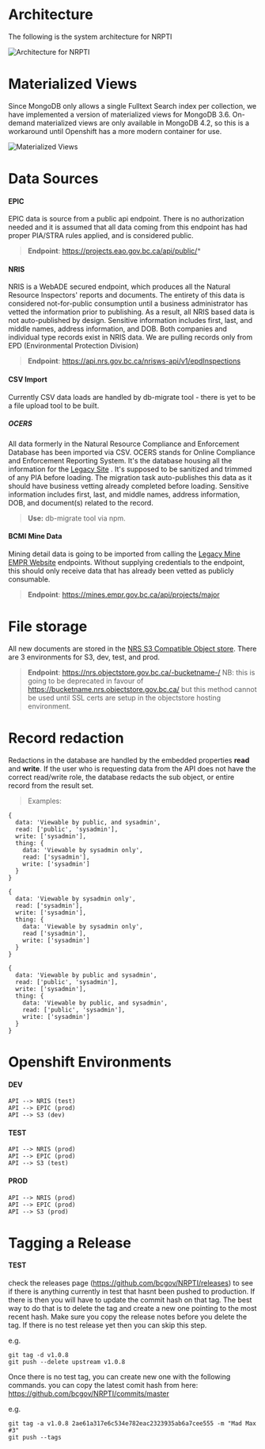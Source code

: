 # Architecture

The following is the system architecture for NRPTI

![Architecture for NRPTI](https://raw.github.com/bcgov/NRPTI/master/docs/NRPTI-Architecture.svg)

# Materialized Views

Since MongoDB only allows a single Fulltext Search index per collection, we have implemented a version of materialized views for MongoDB 3.6.  On-demand materialized views are only available in MongoDB 4.2, so this is a workaround until Openshift has a more modern container for use.

![Materialized Views](https://raw.github.com/bcgov/NRPTI/master/docs/NRPTI%20Materialized%20Views.svg)


# Data Sources

#### EPIC
EPIC data is source from a public api endpoint.  There is no authorization needed and it is assumed that all data coming from this endpoint has had proper PIA/STRA rules applied, and is considered public.

> **Endpoint**: https://projects.eao.gov.bc.ca/api/public/*

#### NRIS
NRIS is a WebADE secured endpoint, which produces all the Natural Resource Inspectors' reports and documents.  The entirety of this data is considered not-for-public consumption until a business administrator has vetted the information prior to publishing.  As a result, all NRIS based data is not auto-published by design.  Sensitive information includes first, last, and middle names, address information, and DOB.  Both companies and individual type records exist in NRIS data.  We are pulling records only from EPD (Environmental Protection Division)

> **Endpoint**: https://api.nrs.gov.bc.ca/nrisws-api/v1/epdInspections

#### CSV Import
Currently CSV data loads are handled by db-migrate tool - there is yet to be a file upload tool to be built.

##### OCERS
All data formerly in the Natural Resource Compliance and Enforcement Database has been imported via CSV.  OCERS stands for Online Compliance and Enforcement Reporting System.  It's the database housing all the information for the [Legacy Site](https://a100.gov.bc.ca/pub/ocers/searchApproved.do?submitType=menu) . It's supposed to be sanitized and trimmed of any PIA before loading.  The migration task auto-publishes this data as it should have business vetting already completed before loading.  Sensitive information includes first, last, and middle names, address information, DOB, and document(s) related to the record.

> **Use:** db-migrate tool via npm.

#### BCMI Mine Data
Mining detail data is going to be imported from calling the [Legacy Mine EMPR Website](https://mines.empr.gov.bc.ca/api/projects/major) endpoints.  Without supplying credentials to the endpoint, this should only receive data that has already been vetted as publicly consumable.

> **Endpoint**: https://mines.empr.gov.bc.ca/api/projects/major


# File storage
All new documents are stored in the [NRS S3 Compatible Object store](nrs.objectstore.gov.bc.ca).  There are 3 environments for S3, dev, test, and prod.

> **Endpoint**: https://nrs.objectstore.gov.bc.ca/-bucketname-/
> NB: this is going to be deprecated in favour of https://bucketname.nrs.objectstore.gov.bc.ca/ but this method cannot be used until SSL certs are setup in the objectstore hosting environment.

# Record redaction
Redactions in the database are handled by the embedded properties **read** and **write**.  If the user who is requesting data from the API does not have the correct read/write role, the database redacts the sub object, or entire record from the result set.

> Examples:
```
{
  data: 'Viewable by public, and sysadmin',
  read: ['public', 'sysadmin'],
  write: ['sysadmin'],
  thing: {
    data: 'Viewable by sysadmin only',
	read: ['sysadmin'],
	write: ['sysadmin']
  }
}
```

```
{
  data: 'Viewable by sysadmin only',
  read: ['sysadmin'],
  write: ['sysadmin'],
  thing: {
    data: 'Viewable by sysadmin only',
    read ['sysadmin'],
    write: ['sysadmin']
  }
}
```

```
{
  data: 'Viewable by public and sysadmin',
  read: ['public', 'sysadmin'],
  write: ['sysadmin'],
  thing: {
    data: 'Viewable by public, and sysadmin',
	read: ['public', 'sysadmin'],
	write: ['sysadmin']
  }
}
```


# Openshift Environments

#### DEV

```
API --> NRIS (test)
API --> EPIC (prod)
API --> S3 (dev)
```

#### TEST

```
API --> NRIS (prod)
API --> EPIC (prod)
API --> S3 (test)
```

#### PROD

```
API --> NRIS (prod)
API --> EPIC (prod)
API --> S3 (prod)
```

# Tagging a Release

#### TEST
check the releases page (https://github.com/bcgov/NRPTI/releases) to see if there is anything currently in test that hasnt been pushed to production. If there is then you will have to update the commit hash on that tag. The best way to do that is to delete the tag and create a new one pointing to the most recent hash. Make sure you copy the release notes before you delete the tag. If there is no test release yet then you can skip this step.

e.g.
```
git tag -d v1.0.8
git push --delete upstream v1.0.8
```

Once there is no test tag, you can create new one with the following commands. you can copy the latest comit hash from here: https://github.com/bcgov/NRPTI/commits/master

e.g.
```
git tag -a v1.0.8 2ae61a317e6c534e782eac2323935ab6a7cee555 -m "Mad Max #3"
git push --tags
```

